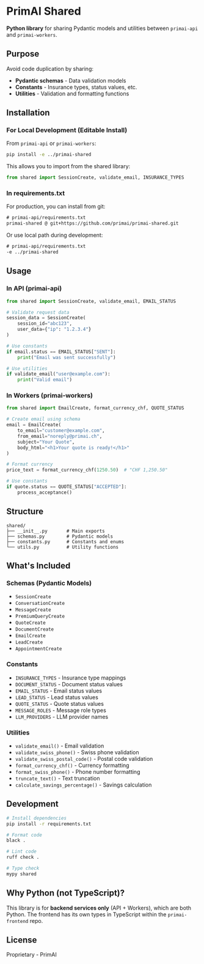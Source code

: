 # PrimAI Shared

**Python library** for sharing Pydantic models and utilities between `primai-api` and `primai-workers`.

## Purpose

Avoid code duplication by sharing:
- **Pydantic schemas** - Data validation models
- **Constants** - Insurance types, status values, etc.
- **Utilities** - Validation and formatting functions

## Installation

### For Local Development (Editable Install)

From `primai-api` or `primai-workers`:

```bash
pip install -e ../primai-shared
```

This allows you to import from the shared library:

```python
from shared import SessionCreate, validate_email, INSURANCE_TYPES
```

### In requirements.txt

For production, you can install from git:

```txt
# primai-api/requirements.txt
primai-shared @ git+https://github.com/primai/primai-shared.git
```

Or use local path during development:

```txt
# primai-api/requirements.txt
-e ../primai-shared
```

## Usage

### In API (primai-api)

```python
from shared import SessionCreate, validate_email, EMAIL_STATUS

# Validate request data
session_data = SessionCreate(
    session_id="abc123",
    user_data={"ip": "1.2.3.4"}
)

# Use constants
if email.status == EMAIL_STATUS["SENT"]:
    print("Email was sent successfully")

# Use utilities
if validate_email("user@example.com"):
    print("Valid email")
```

### In Workers (primai-workers)

```python
from shared import EmailCreate, format_currency_chf, QUOTE_STATUS

# Create email using schema
email = EmailCreate(
    to_email="customer@example.com",
    from_email="noreply@primai.ch",
    subject="Your Quote",
    body_html="<h1>Your quote is ready!</h1>"
)

# Format currency
price_text = format_currency_chf(1250.50)  # "CHF 1,250.50"

# Use constants
if quote.status == QUOTE_STATUS["ACCEPTED"]:
    process_acceptance()
```

## Structure

```
shared/
├── __init__.py       # Main exports
├── schemas.py        # Pydantic models
├── constants.py      # Constants and enums
└── utils.py          # Utility functions
```

## What's Included

### Schemas (Pydantic Models)
- `SessionCreate`
- `ConversationCreate`
- `MessageCreate`
- `PremiumQueryCreate`
- `QuoteCreate`
- `DocumentCreate`
- `EmailCreate`
- `LeadCreate`
- `AppointmentCreate`

### Constants
- `INSURANCE_TYPES` - Insurance type mappings
- `DOCUMENT_STATUS` - Document status values
- `EMAIL_STATUS` - Email status values
- `LEAD_STATUS` - Lead status values
- `QUOTE_STATUS` - Quote status values
- `MESSAGE_ROLES` - Message role types
- `LLM_PROVIDERS` - LLM provider names

### Utilities
- `validate_email()` - Email validation
- `validate_swiss_phone()` - Swiss phone validation
- `validate_swiss_postal_code()` - Postal code validation
- `format_currency_chf()` - Currency formatting
- `format_swiss_phone()` - Phone number formatting
- `truncate_text()` - Text truncation
- `calculate_savings_percentage()` - Savings calculation

## Development

```bash
# Install dependencies
pip install -r requirements.txt

# Format code
black .

# Lint code
ruff check .

# Type check
mypy shared
```

## Why Python (not TypeScript)?

This library is for **backend services only** (API + Workers), which are both Python. The frontend has its own types in TypeScript within the `primai-frontend` repo.

## License

Proprietary - PrimAI